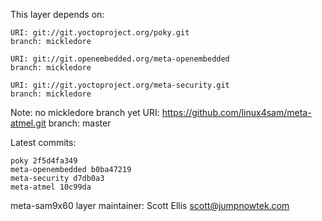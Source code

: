 This layer depends on:

    URI: git://git.yoctoproject.org/poky.git
    branch: mickledore

    URI: git://git.openembedded.org/meta-openembedded
    branch: mickledore

    URI: git://git.yoctoproject.org/meta-security.git
    branch: mickledore

Note: no mickledore branch yet
    URI: https://github.com/linux4sam/meta-atmel.git
    branch: master

Latest commits:

    poky 2f5d4fa349
    meta-openembedded b0ba47219
    meta-security d7db0a3
    meta-atmel 10c99da

meta-sam9x60 layer maintainer: Scott Ellis <scott@jumpnowtek.com>
